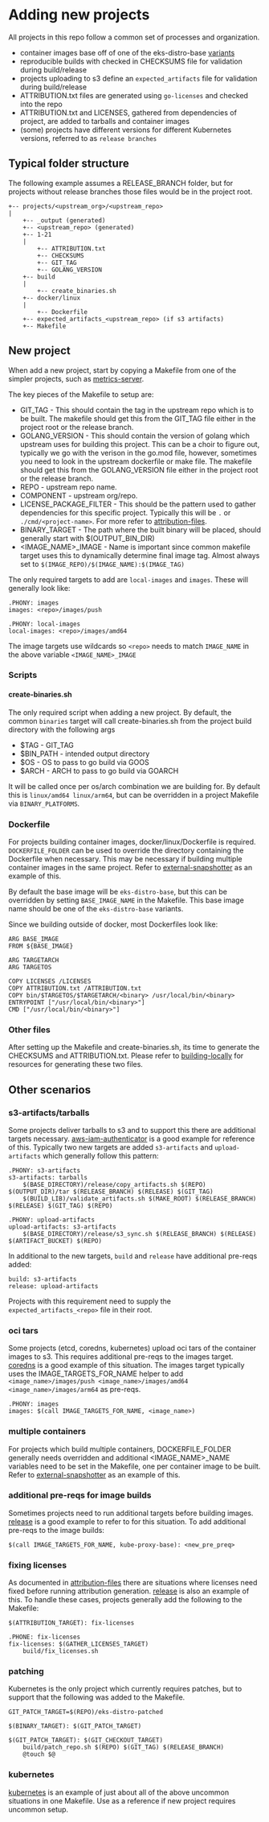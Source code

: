 # Adding new projects

All projects in this repo follow a common set of processes and organization.

* container images base off of one of the eks-distro-base [variants](https://gallery.ecr.aws/eks-distro-build-tooling/)
* reproducible builds with checked in CHECKSUMS file for validation during build/release
* projects uploading to s3 define an `expected_artifacts` file for validation during build/release
* ATTRIBUTION.txt files are generated using `go-licenses` and checked into the repo
* ATTRIBUTION.txt and LICENSES, gathered from dependencies of project, are added to tarballs and container images
* (some) projects have different versions for different Kubernetes versions, referred to as `release branches`

## Typical folder structure

The following example assumes a RELEASE_BRANCH folder, but for projects without release branches those files
would be in the project root.

```
+-- projects/<upstream_org>/<upstream_repo>
|
	+-- _output (generated)
	+-- <upstream_repo> (generated)
	+-- 1-21
	|
		+-- ATTRIBUTION.txt
		+-- CHECKSUMS
		+-- GIT_TAG
		+-- GOLANG_VERSION
	+-- build
	|
		+-- create_binaries.sh
	+-- docker/linux
	|
		+-- Dockerfile
	+-- expected_artifacts_<upstream_repo> (if s3 artifacts)
	+-- Makefile	
```

## New project

When add a new project, start by copying a Makefile from one of the simpler projects, such as [metrics-server](../../projects/kubernetes-sigs/metrics/Makefile).

The key pieces of the Makefile to setup are:

* GIT_TAG - This should contain the tag in the upstream repo which is to be built. The 
	makefile should get this from the GIT_TAG file either in the project root or
	the release branch.
* GOLANG_VERSION - This should contain the version of golang which upstream uses for building
	this project.  This can be a choir to figure out, typically we go with the verison
	in the go.mod file, however, sometimes you need to look in the upstream dockerfile 
	or make file.  The makefile should get this from the GOLANG_VERSION file either in the project root or the release branch.
* REPO - upstream repo name.
* COMPONENT - upstream org/repo.
* LICENSE_PACKAGE_FILTER - This should be the pattern used to gather dependencies for this
	specific project.  Typically this will be `.` or `./cmd/<project-name>`. For more
	refer to [attribution-files](attribution-files.md).
* BINARY_TARGET - The path where the built binary will be placed, should generally start with
	$(OUTPUT_BIN_DIR)
* <IMAGE_NAME>_IMAGE - Name is important since common makefile target uses this to
	dynamically determine final image tag.  Almost always set to `$(IMAGE_REPO)/$(IMAGE_NAME):$(IMAGE_TAG)`

The only required targets to add are `local-images` and `images`.  These will generally look like:

```
.PHONY: images
images: <repo>/images/push

.PHONY: local-images
local-images: <repo>/images/amd64
```

The image targets use wildcards so `<repo>` needs to match `IMAGE_NAME` in the above variable `<IMAGE_NAME>_IMAGE`

### Scripts

#### create-binaries.sh 

The only required script when adding a new project.  By default, the common
`binaries` target will call create-binaries.sh from the project build directory with the following args
* $TAG - GIT_TAG 
* $BIN_PATH - intended output directory
* $OS - OS to pass to go build via GOOS
* $ARCH - ARCH to pass to go build via GOARCH

It will be called once per os/arch combination we are building for.  By default this is `linux/amd64 linux/arm64`, but
can be overridden in a project Makefile via `BINARY_PLATFORMS`.

### Dockerfile

For projects building container images, docker/linux/Dockerfile is required. `DOCKERFILE_FOLDER` can be used to override
the directory containing the Dockerfile when necessary. This may be necessary if building multiple container images
in the same project.  Refer to [external-snapshotter](../../projects/kubernetes-csi/external-snapshotter/Makefile) as
an example of this.

By default the base image will be `eks-distro-base`, but this can be overridden by setting `BASE_IMAGE_NAME` in
the Makefile.  This base image name should be one of the `eks-distro-base` variants.

Since we building outside of docker, most Dockerfiles look like:

```
ARG BASE_IMAGE
FROM ${BASE_IMAGE}

ARG TARGETARCH
ARG TARGETOS

COPY LICENSES /LICENSES
COPY ATTRIBUTION.txt /ATTRIBUTION.txt
COPY bin/$TARGETOS/$TARGETARCH/<binary> /usr/local/bin/<binary>
ENTRYPOINT ["/usr/local/bin/<binary>"]
CMD ["/usr/local/bin/<binary>"]
```

### Other files

After setting up the Makefile and create-binaries.sh, its time to generate the CHECKSUMS and ATTRIBUTION.txt.
Please refer to [building-locally](building-locally.md) for resources for generating these two files.


## Other scenarios

### s3-artifacts/tarballs 

Some projects deliver tarballs to s3 and to support this there are additional targets necessary. [aws-iam-authenticator](../../projects/kubernetes-sigs/aws-iam-authenticator/Makefile)
is a good example for reference of this. Typically two new targets are added `s3-artifacts` and `upload-artifacts` which generally follow this pattern:

```
.PHONY: s3-artifacts
s3-artifacts: tarballs
	$(BASE_DIRECTORY)/release/copy_artifacts.sh $(REPO) $(OUTPUT_DIR)/tar $(RELEASE_BRANCH) $(RELEASE) $(GIT_TAG)
	$(BUILD_LIB)/validate_artifacts.sh $(MAKE_ROOT) $(RELEASE_BRANCH) $(RELEASE) $(GIT_TAG) $(REPO)

.PHONY: upload-artifacts
upload-artifacts: s3-artifacts	
	$(BASE_DIRECTORY)/release/s3_sync.sh $(RELEASE_BRANCH) $(RELEASE) $(ARTIFACT_BUCKET) $(REPO)
```

In additional to the new targets, `build` and `release` have additional pre-reqs added:

```
build: s3-artifacts
release: upload-artifacts
```

Projects with this requirement need to supply the `expected_artifacts_<repo>` file in their root.

### oci tars

Some projects (etcd, coredns, kubernetes) upload oci tars of the container images to s3.  This requires additional pre-reqs to
the images target.  [coredns](../../projects/coredns/coredns/Makefile) is a good example of this situation.  The images target
typically uses the IMAGE_TARGETS_FOR_NAME helper to add `<image_name>/images/push <image_name>/images/amd64 <image_name>/images/arm64` as pre-reqs.

```
.PHONY: images
images: $(call IMAGE_TARGETS_FOR_NAME, <image_name>)
```

### multiple containers

For projects which build multiple containers, DOCKERFILE_FOLDER generally needs overridden and additional <IMAGE_NAME>_NAME variables need to be set
in the Makefile, one per container image to be built. Refer to [external-snapshotter](../../projects/kubernetes-csi/external-snapshotter/Makefile) as
an example of this.

### additional pre-reqs for image builds

Sometimes projects need to run additional targets before building images. [release](../../projects/kubernetes/release/Makefile) is a good example to refer
to for this situation. To add additional pre-reqs to the image builds:

```
$(call IMAGE_TARGETS_FOR_NAME, kube-proxy-base): <new_pre_preq>
```

### fixing licenses

As documented in [attribution-files](attribution-files.md) there are situations where licenses need fixed before running attribution generation.
[release](../../projects/kubernetes/release/Makefile) is also an example of this. To handle these cases, projects generally add the following to the Makefile:

```
$(ATTRIBUTION_TARGET): fix-licenses

.PHONE: fix-licenses
fix-licenses: $(GATHER_LICENSES_TARGET)
	build/fix_licenses.sh
```

### patching

Kubernetes is the only project which currently requires patches, but to support that the following was added to the Makefile.

```
GIT_PATCH_TARGET=$(REPO)/eks-distro-patched

$(BINARY_TARGET): $(GIT_PATCH_TARGET)

$(GIT_PATCH_TARGET): $(GIT_CHECKOUT_TARGET)
	build/patch_repo.sh $(REPO) $(GIT_TAG) $(RELEASE_BRANCH)
	@touch $@ 

```

### kubernetes

[kubernetes](../../projects/kubernetes/kubernetes/Makefile) is an example of just about all of the above uncommon situations in one Makefile. Use
as a reference if new project requires uncommon setup.